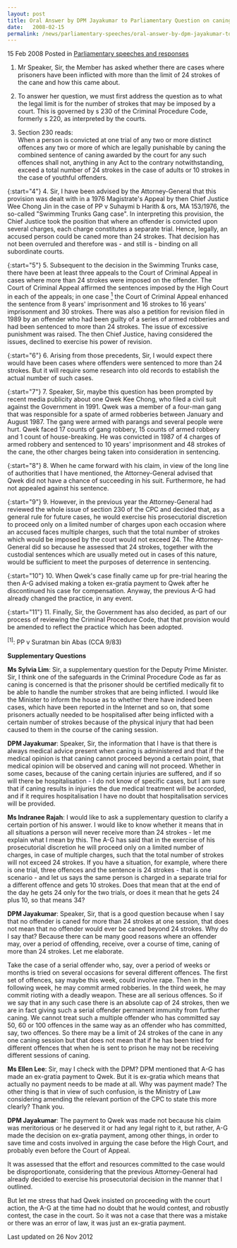 ```yaml
---
layout: post
title: Oral Answer by DPM Jayakumar to Parliamentary Question on caning
date:   2008-02-15
permalink: /news/parliamentary-speeches/oral-answer-by-dpm-jayakumar-to-parliamentary-question-on-caning
---
```


15 Feb 2008 Posted in [Parliamentary speeches and responses](/news/parliamentary-speeches)

1. Mr Speaker, Sir, the Member has asked whether there are cases where prisoners have been inflicted with more than the limit of 24 strokes of the cane and how this came about.

2. To answer her question, we must first address the question as to what the legal limit is for the number of strokes that may be imposed by a court. This is governed by s 230 of the Criminal Procedure Code, formerly s 220, as interpreted by the courts.

<ol start="3">
<li>Section 230 reads:
<br>
When a person is convicted at one trial of any two or more distinct offences any two or more of which are legally punishable by caning the combined sentence of caning awarded by the court for any such offences shall not, anything in any Act to the contrary notwithstanding, exceed a total number of 24 strokes in the case of adults or 10 strokes in the case of youthful offenders.
</li>  
</ol>  

{:start="4"}
4. Sir, I have been advised by the Attorney-General that this provision was dealt with in a 1976 Magistrate's Appeal by then Chief Justice Wee Chong Jin in the case of PP v Suhaymi b Harith & ors, MA 153/1976, the so-called "Swimming Trunks Gang case". In interpreting this provision, the Chief Justice took the position that where an offender is convicted upon several charges, each charge constitutes a separate trial. Hence, legally, an accused person could be caned more than 24 strokes. That decision has not been overruled and therefore was - and still is - binding on all subordinate courts.

{:start="5"}
5. Subsequent to the decision in the Swimming Trunks case, there have been at least three appeals to the Court of Criminal Appeal in cases where more than 24 strokes were imposed on the offender. The Court of Criminal Appeal affirmed the sentences imposed by the High Court in each of the appeals; in one case <a href="#case"><sup>1</sup></a>  the Court of Criminal Appeal enhanced the sentence from 8 years' imprisonment and 16 strokes to 16 years' imprisonment and 30 strokes. There was also a petition for revision filed in 1989 by an offender who had been guilty of a series of armed robberies and had been sentenced to more than 24 strokes. The issue of excessive punishment was raised. The then Chief Justice, having considered the issues, declined to exercise his power of revision.

{:start="6"}
6. Arising from those precedents, Sir, I would expect there would have been cases where offenders were sentenced to more than 24 strokes. But it will require some research into old records to establish the actual number of such cases.

{:start="7"}
7. Speaker, Sir, maybe this question has been prompted by recent media publicity about one Qwek Kee Chong, who filed a civil suit against the Government in 1991. Qwek was a member of a four-man gang that was responsible for a spate of armed robberies between January and August 1987. The gang were armed with parangs and several people were hurt. Qwek faced 17 counts of gang robbery, 15 counts of armed robbery and 1 count of house-breaking. He was convicted in 1987 of 4 charges of armed robbery and sentenced to 10 years' imprisonment and 48 strokes of the cane, the other charges being taken into consideration in sentencing.

{:start="8"}
8. When he came forward with his claim, in view of the long line of authorities that I have mentioned, the Attorney-General advised that Qwek did not have a chance of succeeding in his suit. Furthermore, he had not appealed against his sentence.

{:start="9"}
9. However, in the previous year the Attorney-General had reviewed the whole issue of section 230 of the CPC and decided that, as a general rule for future cases, he would exercise his prosecutorial discretion to proceed only on a limited number of charges upon each occasion where an accused faces multiple charges, such that the total number of strokes which would be imposed by the court would not exceed 24. The Attorney-General did so because he assessed that 24 strokes, together with the custodial sentences which are usually meted out in cases of this nature, would be sufficient to meet the purposes of deterrence in sentencing.

{:start="10"}
10. When Qwek's case finally came up for pre-trial hearing the then A-G advised making a token ex-gratia payment to Qwek after he discontinued his case for compensation. Anyway, the previous A-G had already changed the practice, in any event.

{:start="11"}
11. Finally, Sir, the Government has also decided, as part of our process of reviewing the Criminal Procedure Code, that that provision would be amended to reflect the practice which has been adopted.

<p id="case"><sup>[1]</sup>: PP v Suratman bin Abas (CCA 9/83) </p>

**Supplementary Questions**


**Ms Sylvia Lim**: Sir, a supplementary question for the Deputy Prime Minister. Sir, I think one of the safeguards in the Criminal Procedure Code as far as caning is concerned is that the prisoner should be certified medically fit to be able to handle the number strokes that are being inflicted. I would like the Minister to inform the house as to whether there have indeed been cases, which have been reported in the Internet and so on, that some prisoners actually needed to be hospitalised after being inflicted with a certain number of strokes because of the physical injury that had been caused to them in the course of the caning session.

**DPM Jayakumar**: Speaker, Sir, the information that I have is that there is always medical advice present when caning is administered and that if the medical opinion is that caning cannot proceed beyond a certain point, that medical opinion will be observed and caning will not proceed. Whether in some cases, because of the caning certain injuries are suffered, and if so will there be hospitalisation - I do not know of specific cases, but I am sure that if caning results in injuries the due medical treatment will be accorded, and if it requires hospitalisation I have no doubt that hospitalisation services will be provided.

**Ms Indranee Rajah**: I would like to ask a supplementary question to clarify a certain portion of his answer. I would like to know whether it means that in all situations a person will never receive more than 24 strokes - let me explain what I mean by this. The A-G has said that in the exercise of his prosecutorial discretion he will proceed only on a limited number of charges, in case of multiple charges, such that the total number of strokes will not exceed 24 strokes. If you have a situation, for example, where there is one trial, three offences and the sentence is 24 strokes - that is one scenario - and let us says the same person is charged in a separate trial for a different offence and gets 10 strokes. Does that mean that at the end of the day he gets 24 only for the two trials, or does it mean that he gets 24 plus 10, so that means 34?

**DPM Jayakumar**: Speaker, Sir, that is a good question because when I say that no offender is caned for more than 24 strokes at one session, that does not mean that no offender would ever be caned beyond 24 strokes. Why do I say that? Because there can be many good reasons where an offender may, over a period of offending, receive, over a course of time, caning of more than 24 strokes. Let me elaborate.

Take the case of a serial offender who, say, over a period of weeks or months is tried on several occasions for several different offences. The first set of offences, say maybe this week, could involve rape. Then in the following week, he may commit armed robberies. In the third week, he may commit rioting with a deadly weapon. These are all serious offences. So if we say that in any such case there is an absolute cap of 24 strokes, then we are in fact giving such a serial offender permanent immunity from further caning. We cannot treat such a multiple offender who has committed say 50, 60 or 100 offences in the same way as an offender who has committed, say, two offences. So there may be a limit of 24 strokes of the cane in any one caning session but that does not mean that if he has been tried for different offences that when he is sent to prison he may not be receiving different sessions of caning.

**Ms Ellen Lee**: Sir, may I check with the DPM? DPM mentioned that A-G has made an ex-gratia payment to Qwek. But it is ex-gratia which means that actually no payment needs to be made at all. Why was payment made? The other thing is that in view of such confusion, is the Ministry of Law considering amending the relevant portion of the CPC to state this more clearly? Thank you.

**DPM Jayakumar**: The payment to Qwek was made not because his claim was meritorious or he deserved it or had any legal right to it, but rather, A-G made the decision on ex-gratia payment, among other things, in order to save time and costs involved in arguing the case before the High Court, and probably even before the Court of Appeal.

It was assessed that the effort and resources committed to the case would be disproportionate, considering that the previous Attorney-General had already decided to exercise his prosecutorial decision in the manner that I outlined.

But let me stress that had Qwek insisted on proceeding with the court action, the A-G at the time had no doubt that he would contest, and robustly contest, the case in the court. So it was not a case that there was a mistake or there was an error of law, it was just an ex-gratia payment.


<p class="right-side-updated">Last updated on 26 Nov 2012</p>
